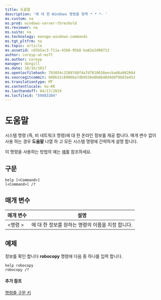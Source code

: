 ```yaml
---
title: 도움말
description: '에 대 한 Windows 명령을 항목 * * *- '
ms.custom: na
ms.prod: windows-server-threshold
ms.reviewer: na
ms.suite: na
ms.technology: manage-windows-commands
ms.tgt_pltfrm: na
ms.topic: article
ms.assetid: c65b5ac3-711a-4368-95b8-ba82e2d00713
author: coreyp-at-msft
ms.author: coreyp
manager: dongill
ms.date: 10/16/2017
ms.openlocfilehash: 793034c32897d8f4a7d7810016eecbad6a982064
ms.sourcegitcommit: 0d0b32c8986ba7db9536e0b8648d4ddf9b03e452
ms.translationtype: MT
ms.contentlocale: ko-KR
ms.lasthandoff: 04/17/2019
ms.locfileid: "59883384"
---
```

# <a name="help"></a>도움말



시스템 명령 (즉, 비 네트워크 명령)에 대 한 온라인 정보를 제공 합니다. 매개 변수 없이 사용 하는 경우 **도움말** 나열 하 고 모든 시스템 명령에 간략하게 설명 합니다.

이 명령을 사용하는 방법의 예는 [예](#BKMK_examples)를 참조하세요.

## <a name="syntax"></a>구문

```
help [<Command>] 
[<Command>] /?
```

## <a name="parameters"></a>매개 변수

|매개 변수|설명|
|---------|-----------|
|\<명령 >|에 대 한 정보를 원하는 명령의 이름을 지정 합니다.|

## <a name="BKMK_examples"></a>예제

정보를 확인 합니다 **robocopy** 명령에 다음 중 하나를 입력 합니다.
```
help robocopy
robocopy /? 
```

#### <a name="additional-references"></a>추가 참조

[명령줄 구문 키](command-line-syntax-key.md)